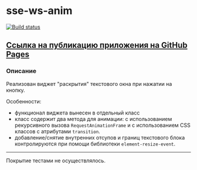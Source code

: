 # sse-ws-anim

[![Build status](https://ci.appveyor.com/api/projects/status/0uea9t04976ve6t9?svg=true)](https://ci.appveyor.com/project/AACMKT/ahj-anim)

[Ссылка на публикацию приложения на GitHub Pages](https://aacmkt.github.io/ahj-anim/)
---

### Описание

Реализован виджет "раскрытия" текстового окна при нажатии на кнопку.

Особенности:

- функционал виджета вынесен в отдельный класс
- класс содержит два метода для анимации: с использованием рекурсивного вызова `RequestAnimationFrame` и с использованием CSS классов с атрибутами `transition`.
- добавление/снятие внутренних отсупов и границ текстового блока контролируются при помощи библиотеки `element-resize-event`.
  

---

Покрытие тестами не осуществлялось.
